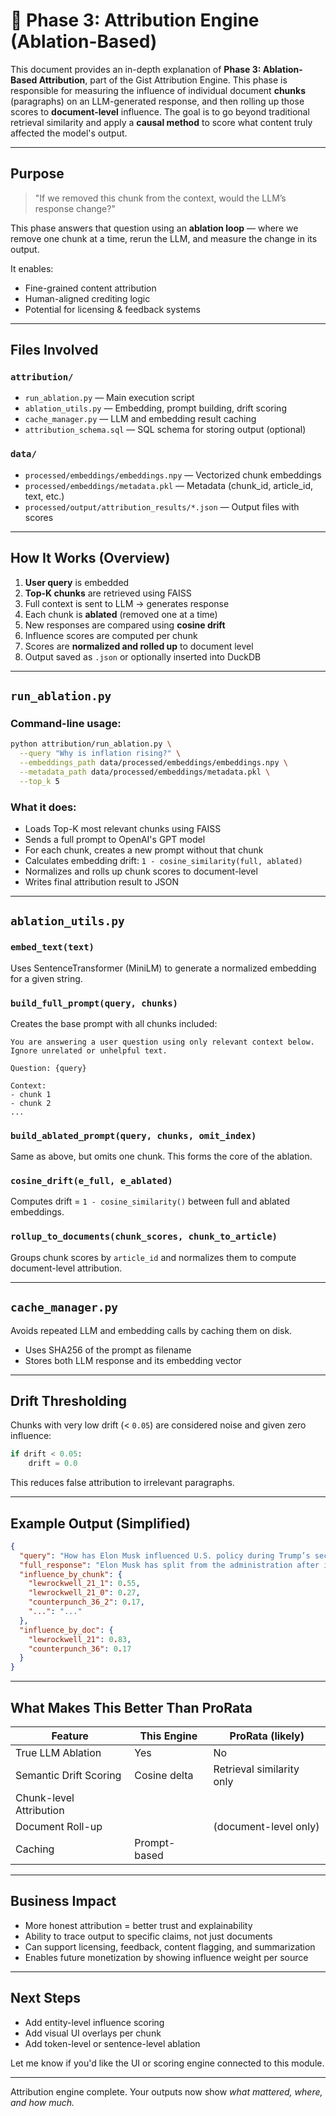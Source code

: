 # 📘 Phase 3: Attribution Engine (Ablation-Based)

This document provides an in-depth explanation of **Phase 3: Ablation-Based Attribution**, part of the Gist Attribution Engine. This phase is responsible for measuring the influence of individual document **chunks** (paragraphs) on an LLM-generated response, and then rolling up those scores to **document-level** influence. The goal is to go beyond traditional retrieval similarity and apply a **causal method** to score what content truly affected the model's output.

---

##  Purpose

> "If we removed this chunk from the context, would the LLM’s response change?"

This phase answers that question using an **ablation loop** — where we remove one chunk at a time, rerun the LLM, and measure the change in its output.

It enables:

-  Fine-grained content attribution
-  Human-aligned crediting logic
-  Potential for licensing & feedback systems

---

## Files Involved

### `attribution/`

- `run_ablation.py` — Main execution script
- `ablation_utils.py` — Embedding, prompt building, drift scoring
- `cache_manager.py` — LLM and embedding result caching
- `attribution_schema.sql` — SQL schema for storing output (optional)

### `data/`

- `processed/embeddings/embeddings.npy` — Vectorized chunk embeddings
- `processed/embeddings/metadata.pkl` — Metadata (chunk\_id, article\_id, text, etc.)
- `processed/output/attribution_results/*.json` — Output files with scores

---

##  How It Works (Overview)

1. **User query** is embedded
2. **Top-K chunks** are retrieved using FAISS
3. Full context is sent to LLM → generates response
4. Each chunk is **ablated** (removed one at a time)
5. New responses are compared using **cosine drift**
6. Influence scores are computed per chunk
7. Scores are **normalized and rolled up** to document level
8. Output saved as `.json` or optionally inserted into DuckDB

---

##  `run_ablation.py`

###  Command-line usage:

```bash
python attribution/run_ablation.py \
  --query "Why is inflation rising?" \
  --embeddings_path data/processed/embeddings/embeddings.npy \
  --metadata_path data/processed/embeddings/metadata.pkl \
  --top_k 5
```

###  What it does:

- Loads Top-K most relevant chunks using FAISS
- Sends a full prompt to OpenAI's GPT model
- For each chunk, creates a new prompt without that chunk
- Calculates embedding drift: `1 - cosine_similarity(full, ablated)`
- Normalizes and rolls up chunk scores to document-level
- Writes final attribution result to JSON

---

##  `ablation_utils.py`

###  `embed_text(text)`

Uses SentenceTransformer (MiniLM) to generate a normalized embedding for a given string.

###  `build_full_prompt(query, chunks)`

Creates the base prompt with all chunks included:

```text
You are answering a user question using only relevant context below.
Ignore unrelated or unhelpful text.

Question: {query}

Context:
- chunk 1
- chunk 2
...
```

###  `build_ablated_prompt(query, chunks, omit_index)`

Same as above, but omits one chunk. This forms the core of the ablation.

###  `cosine_drift(e_full, e_ablated)`

Computes drift = `1 - cosine_similarity()` between full and ablated embeddings.

###  `rollup_to_documents(chunk_scores, chunk_to_article)`

Groups chunk scores by `article_id` and normalizes them to compute document-level attribution.

---

##  `cache_manager.py`

Avoids repeated LLM and embedding calls by caching them on disk.

- Uses SHA256 of the prompt as filename
- Stores both LLM response and its embedding vector

---

##  Drift Thresholding

Chunks with very low drift (< `0.05`) are considered noise and given zero influence:

```python
if drift < 0.05:
    drift = 0.0
```

This reduces false attribution to irrelevant paragraphs.

---

##  Example Output (Simplified)

```json
{
  "query": "How has Elon Musk influenced U.S. policy during Trump’s second term?",
  "full_response": "Elon Musk has split from the administration after identifying spending cuts via DOGE.",
  "influence_by_chunk": {
    "lewrockwell_21_1": 0.55,
    "lewrockwell_21_0": 0.27,
    "counterpunch_36_2": 0.17,
    "...": "..."
  },
  "influence_by_doc": {
    "lewrockwell_21": 0.83,
    "counterpunch_36": 0.17
  }
}
```

---

##  What Makes This Better Than ProRata

| Feature                 | This Engine    | ProRata (likely)            |
| ----------------------- | -------------- | --------------------------- |
| True LLM Ablation       |  Yes          |  No                        |
| Semantic Drift Scoring  |  Cosine delta |  Retrieval similarity only |
| Chunk-level Attribution |               |                            |
| Document Roll-up        |               |  (document-level only)     |
| Caching                 |  Prompt-based |                            |

---

## Business Impact

-  More honest attribution = better trust and explainability
-  Ability to trace output to specific claims, not just documents
-  Can support licensing, feedback, content flagging, and summarization
-  Enables future monetization by showing influence weight per source

---

##  Next Steps

- Add entity-level influence scoring
- Add visual UI overlays per chunk
- Add token-level or sentence-level ablation

Let me know if you'd like the UI or scoring engine connected to this module.

---

 Attribution engine complete. Your outputs now show *what mattered, where, and how much.*
